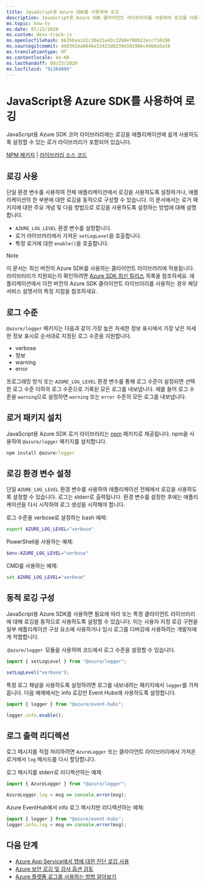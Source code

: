 ```yaml
---
title: JavaScript용 Azure SDK를 사용하여 로깅
description: JavaScript용 Azure SDK 클라이언트 라이브러리를 사용하여 로깅을 사용하도록 설정하는 방법을 알아봅니다.
ms.topic: how-to
ms.date: 07/23/2020
ms.custom: devx-track-js
ms.openlocfilehash: b635baa1d1c30e21e43c32b8ef08b22eccf1619b
ms.sourcegitcommit: 4dd392ea864be52421d0239e59198bc44b0a5a16
ms.translationtype: HT
ms.contentlocale: ko-KR
ms.lasthandoff: 09/25/2020
ms.locfileid: "91364896"
---
```

# <a name="logging-with-the-azure-sdk-for-javascript"></a>JavaScript용 Azure SDK를 사용하여 로깅

JavaScript용 Azure SDK 코어 라이브러리에는 로깅을 애플리케이션에 쉽게 사용하도록 설정할 수 있는 로거 라이브러리가 포함되어 있습니다. 

[NPM 패키지](https://www.npmjs.com/package/@azure/logger) | [라이브러리 소스 코드](https://github.com/Azure/azure-sdk-for-js/tree/master/sdk/core/logger)

## <a name="enable-logging"></a>로깅 사용

단일 환경 변수를 사용하여 전체 애플리케이션에서 로깅을 사용하도록 설정하거나, 애플리케이션의 한 부분에 대한 로깅을 동적으로 구성할 수 있습니다. 이 문서에서는 로거 패키지에 대한 주요 개념 및 다음 방법으로 로깅을 사용하도록 설정하는 방법에 대해 설명합니다.

- `AZURE_LOG_LEVEL` 환경 변수를 설정합니다.
- 로거 라이브러리에서 가져온 `setLogLevel`을 호출합니다.
- 특정 로거에 대한 `enable()`을 호출합니다.

> [!NOTE]
> 이 문서는 최신 버전의 Azure SDK를 사용하는 클라이언트 라이브러리에 적용됩니다. 라이브러리가 지원되는지 확인하려면 [Azure SDK 최신 릴리스](https://azure.github.io/azure-sdk/releases/latest/index.html#javascript) 목록을 참조하세요. 애플리케이션에서 이전 버전의 Azure SDK 클라이언트 라이브러리를 사용하는 경우 해당 서비스 설명서의 특정 지침을 참조하세요.

## <a name="log-levels"></a>로그 수준

`@azure/logger` 패키지는 다음과 같이 가장 높은 자세한 정보 표시에서 가장 낮은 자세한 정보 표시로 순서대로 지정된 로그 수준을 지원합니다.

- verbose
- 정보
- warning
- error

프로그래밍 방식 또는 `AZURE_LOG_LEVEL` 환경 변수를 통해 로그 수준이 설정되면 선택한 로그 수준 이하의 로그 수준으로 기록된 모든 로그를 내보냅니다. 예를 들어 로그 수준을 `warning`으로 설정하면 `warning` 또는 `error` 수준의 모든 로그를 내보냅니다.

## <a name="install-the-logger-package"></a>로거 패키지 설치

JavaScript용 Azure SDK 로거 라이브러리는 [npm](https://www.npmjs.com/) 패키지로 제공됩니다. npm을 사용하여 `@azure/logger` 패키지를 설치합니다.

```cmd
npm install @azure/logger
```

## <a name="set-the-logging-environment-variable"></a>로깅 환경 변수 설정

단일 `AZURE_LOG_LEVEL` 환경 변수를 사용하여 애플리케이션 전체에서 로깅을 사용하도록 설정할 수 있습니다. 로그는 stderr로 출력됩니다. 환경 변수를 설정한 후에는 애플리케이션을 다시 시작하여 로그 생성을 시작해야 합니다.

로그 수준을 verbose로 설정하는 bash 예제:

```bash
export AZURE_LOG_LEVEL="verbose"
```

PowerShell을 사용하는 예제:

```powershell
$env:AZURE_LOG_LEVEL="verbose"
```

CMD를 사용하는 예제:

```cmd
set AZURE_LOG_LEVEL="verbose"
```

## <a name="configure-dynamic-logging"></a>동적 로깅 구성

JavaScript용 Azure SDK를 사용하면 필요에 따라 또는 특정 클라이언트 라이브러리에 대해 로깅을 동적으로 사용하도록 설정할 수 있습니다. 이는 사용자 지정 로깅 구현을 일부 애플리케이션 구성 요소에 사용하거나 임시 로그를 디버깅에 사용하려는 개발자에게 적합합니다.

 `@azure/logger`  모듈을 사용하여 코드에서 로그 수준을 설정할 수 있습니다.

```js
import { setLogLevel } from "@azure/logger";

setLogLevel("verbose");
```

특정 로그 채널을 사용하도록 설정하려면 로그를 내보내려는 패키지에서 `logger`를 가져옵니다. 다음 예제에서는 info 로깅만 Event Hubs에 사용하도록 설정합니다.

```js
import { logger } from "@azure/event-hubs";

logger.info.enable();
```

## <a name="redirect-log-output"></a>로그 출력 리디렉션

로그 메시지를 직접 처리하려면 `AzureLogger` 또는 클라이언트 라이브러리에서 가져온 로거에서 `log` 메서드를 다시 할당합니다.

로그 메시지를 stderr로 리디렉션하는 예제:

```js
import { AzureLogger } from "@azure/logger";

AzureLogger.log = msg => console.error(msg);
```

Azure EventHub에서 info 로그 메시지만 리디렉션하는 예제:

```js
import { logger } from "@azure/event-hubs";
logger.info.log = msg => console.error(msg);
```

## <a name="next-steps"></a>다음 단계

- [Azure App Service에서 앱에 대한 진단 로깅 사용](/azure/app-service/troubleshoot-diagnostic-logs)
- [Azure 보안 로깅 및 감사 옵션 검토](/azure/security/fundamentals/log-audit)
- [Azure 플랫폼 로그를 사용하는 방법 알아보기](/azure/azure-monitor/platform/platform-logs-overview)